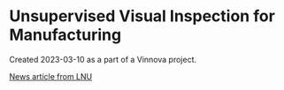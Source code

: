 # Unsupervised Visual Inspection for Manufacturing

Created 2023-03-10 as a part of a Vinnova project. 

[News article from LNU](https://lnu.se/forskning/forskningsprojekt/projekt-produktionsintegrerad-visuell-inspektion-baserad-pa-oovervakad-maskininlarning/)

